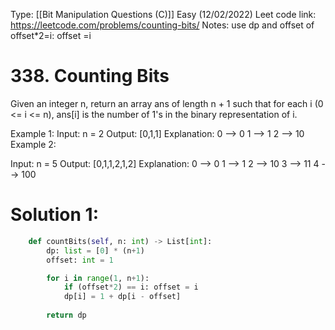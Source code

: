 Type: [[Bit Manipulation Questions (C)]]
Easy (12/02/2022)
Leet code link: https://leetcode.com/problems/counting-bits/
Notes: use dp and offset of offset*2=i: offset =i

# 338. Counting Bits
Given an integer n, return an array ans of length n + 1 such that for each i (0 <= i <= n), ans[i] is the number of 1's in the binary representation of i.

Example 1:
Input: n = 2
Output: [0,1,1]
Explanation:
0 --> 0
1 --> 1
2 --> 10
Example 2:

Input: n = 5
Output: [0,1,1,2,1,2]
Explanation:
0 --> 0
1 --> 1
2 --> 10
3 --> 11
4 --> 100


# Solution 1:

```python
    def countBits(self, n: int) -> List[int]:
        dp: list = [0] * (n+1)
        offset: int = 1

        for i in range(1, n+1):
            if (offset*2) == i: offset = i
            dp[i] = 1 + dp[i - offset]
        
        return dp
```